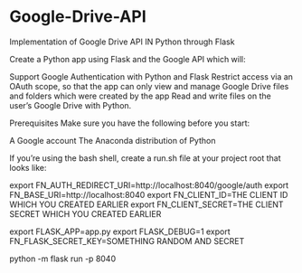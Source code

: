 # Google-Drive-API
Implementation of Google Drive API IN Python through Flask

Create a Python app using Flask and the Google API which will:

Support Google Authentication with Python and Flask
Restrict access via an OAuth scope, so that the app can only view and manage Google Drive files and folders which were created by the app
Read and write files on the user’s Google Drive with Python.

Prerequisites
Make sure you have the following before you start:

A Google account
The Anaconda distribution of Python

If you’re using the bash shell, create a run.sh file at your project root that looks like:

export FN_AUTH_REDIRECT_URI=http://localhost:8040/google/auth
export FN_BASE_URI=http://localhost:8040
export FN_CLIENT_ID=THE CLIENT ID WHICH YOU CREATED EARLIER
export FN_CLIENT_SECRET=THE CLIENT SECRET WHICH YOU CREATED EARLIER

export FLASK_APP=app.py
export FLASK_DEBUG=1
export FN_FLASK_SECRET_KEY=SOMETHING RANDOM AND SECRET

python -m flask run -p 8040


